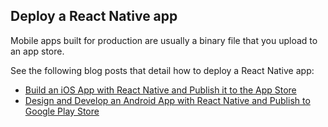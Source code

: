 ## Deploy a React Native app

Mobile apps built for production are usually a binary file that you upload to an app store.

See the following blog posts that detail how to deploy a React Native app:

- [Build an iOS App with React Native and Publish it to the App Store](https://developer.okta.com/blog/2019/04/05/react-native-ios-app-store)
- [Design and Develop an Android App with React Native and Publish to Google Play Store](https://developer.okta.com/blog/2018/12/26/react-native-android-play-store)
